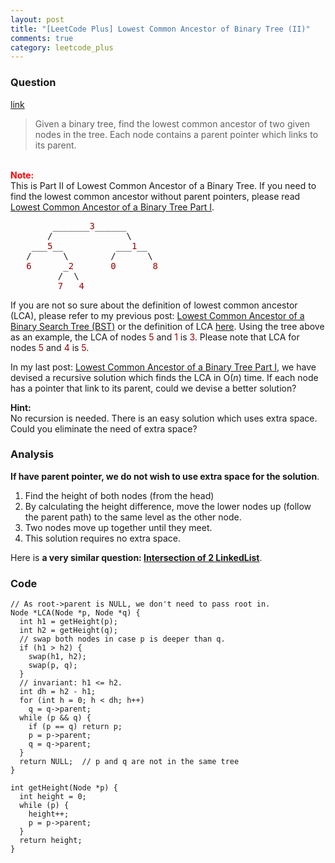 ```yaml
---
layout: post
title: "[LeetCode Plus] Lowest Common Ancestor of Binary Tree (II)"
comments: true
category: leetcode_plus
---
```


### Question

[link](http://leetcode.com/2011/07/lowest-common-ancestor-of-a-binary-tree-part-ii.html)

<div class="entry bg-color bg-img font-color">
    <blockquote>
        <p class="font-color">Given a binary tree, find the lowest common ancestor of two given nodes in the tree. Each node contains a parent pointer which links to its parent.</p>
    </blockquote>
    <p class="font-color bg-color bg-img"><span id="more-797" class="font-color"></span>
        <br> <strong><span style="color: red;" class="font-color">Note:</span></strong>
        <br>This is Part II of Lowest Common Ancestor of a Binary Tree. If you need to find the lowest common ancestor without parent pointers, please read <a href="http://www.leetcode.com/2011/07/lowest-common-ancestor-of-a-binary-tree-part-i.html" class="font-color">Lowest Common Ancestor of a Binary Tree Part I</a>.
        <br>
    </p><pre>        _______<span style="color: #990000;" class="font-color">3</span>______
       /              \
    ___<span style="color: #990000;" class="font-color">5</span>__          ___<span style="color: #990000;" class="font-color">1</span>__
   /      \        /      \
   <span style="color: #990000;" class="font-color">6</span>      _<span style="color: #990000;" class="font-color">2       0       8</span>
         /  \
         <span style="color: #990000;" class="font-color">7   4</span></pre>
    <p class="font-color">If you are not so sure about the definition of lowest common ancestor (LCA), please refer to my previous post: <a href="http://www.leetcode.com/2011/07/lowest-common-ancestor-of-a-binary-search-tree.html" class="font-color">Lowest Common Ancestor of a Binary Search Tree (BST)</a> or the definition of LCA <a href="http://en.wikipedia.org/wiki/Lowest_common_ancestor" class="font-color">here</a>. Using the tree above as an example, the LCA of nodes <span style="color: #990000;" class="font-color">5</span> and <span style="color: #990000;" class="font-color">1</span> is <span style="color: #990000;" class="font-color">3</span>. Please note that LCA for nodes <span style="color: #990000;" class="font-color">5</span> and <span style="color: #990000;" class="font-color">4</span> is <span style="color: #990000;" class="font-color">5</span>.</p>
    <p class="font-color">In my last post: <a href="http://www.leetcode.com/2011/07/lowest-common-ancestor-of-a-binary-tree-part-i.html" class="font-color">Lowest Common Ancestor of a Binary Tree Part I</a>, we have devised a recursive solution which finds the LCA in O(<em>n</em>) time. If each node has a pointer that link to its parent, could we devise a better solution?</p>
    <p class="font-color"><strong>Hint:</strong>
        <br>No recursion is needed. There is an easy solution which uses extra space. Could you eliminate the need of extra space?</p>
</div>

### Analysis

**If have parent pointer, we do not wish to use extra space for the solution**.

1. Find the height of both nodes (from the head)
2. By calculating the height difference, move the lower nodes up (follow the parent path) to the same level as the other node.
3. Two nodes move up together until they meet.
4. This solution requires no extra space.

Here is **a very similar question: [Intersection of 2 LinkedList](http://www.geeksforgeeks.org/write-a-function-to-get-the-intersection-point-of-two-linked-lists/)**.

### Code

    // As root->parent is NULL, we don't need to pass root in.
    Node *LCA(Node *p, Node *q) {
      int h1 = getHeight(p);
      int h2 = getHeight(q);
      // swap both nodes in case p is deeper than q.
      if (h1 > h2) {
        swap(h1, h2);
        swap(p, q);
      }
      // invariant: h1 <= h2.
      int dh = h2 - h1;
      for (int h = 0; h < dh; h++)
        q = q->parent;
      while (p && q) {
        if (p == q) return p;
        p = p->parent;
        q = q->parent;
      }
      return NULL;  // p and q are not in the same tree
    }

    int getHeight(Node *p) {
      int height = 0;
      while (p) {
        height++;
        p = p->parent;
      }
      return height;
    }
